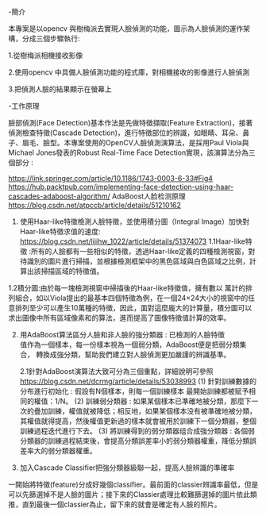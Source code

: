 

-簡介

本專案是以opencv 與樹梅派去實現人臉偵測的功能，圖示為人臉偵測的運作架構，分成三個步驟執行:

1.從樹梅派相機接收影像

2.使用opencv 中具備人臉偵測功能的程式庫，對相機接收的影像進行人臉偵測 

3.把偵測人臉的結果顯示在螢幕上
 
-工作原理

臉部偵測(Face Detection)基本作法是先做特徵擷取(Feature Extraction)，接著偵測檢查特徵(Cascade Detection)，進行特徵部位的辨識，如眼睛、耳朵、鼻子、眉毛、臉型。本專案使用的OpenCV人臉偵測演算法，是採用Paul Viola與Michael Jones發表的Robust Real-Time Face Detection實現，該演算法分為三個部分 :
 
https://link.springer.com/article/10.1186/1743-0003-6-33#Fig4 
https://hub.packtpub.com/implementing-face-detection-using-haar-cascades-adaboost-algorithm/ 
AdaBoost人脸检测原理
https://blog.csdn.net/atpccb/article/details/51210162 

1.	使用Haar-like特徵檢測人臉特徵，並使用積分圖（Integral Image）加快對Haar-like特徵求值的速度: 
https://blog.csdn.net/lijihw_1022/article/details/51374073 
1.1Haar-like特徵 :所有的人臉都有一些相似的特徵，透過Haar-like定義的四種檢測視窗，對待識別的圖片進行掃描，並根據檢測框架中的黑色區域與白色區域之比例，計算出該掃描區域的特徵值。

 
1.2積分圖:由於每一塊檢測視窗中掃描後的Haar-like特徵值，擁有數以
萬計的排列組合，如以Viola提出的最基本四個特徵為例，在一個24×24大小的視窗中的任意排列至少可以產生10萬種的特徵，因此，面對這麼龐大的計算量，積分圖可以求出圖像中所有區域像素和的算法，進而提高了圖像特徵值計算的效率。
  
2.	用AdaBoost算法區分人臉和非人臉的強分類器 : 已檢測的人臉特徵  
  值作為一個樣本，每一份樣本視為一個弱分類，AdaBoost便是把弱分類集
  合， 轉換成強分類，幫助我們建立對人臉偵測更加嚴謹的辨識基準。

	2.1針對AdaBoost演算法大致可分為三個重點，詳細說明可參照
		https://blog.csdn.net/dcrmg/article/details/53038993
(1)	針對訓練數據的分布進行初始化 : 假設有N個樣本，則每一個訓練樣本 
最開始訓練都被赋予相同的權值：1/N。
(2)	訓練弱分類器 : 如果某個樣本已準確地被分類，那麼下一次的疊加訓練，權值就被降低；相反地，如果某個樣本没有被準確地被分類，其權值就得提高，然後權值更新過的樣本就會被用於訓練下一個分類器，整個訓練過程迭代進行下去。
(3)	將訓練得到的弱分類器组合成強分類器 : 各個弱分類器的訓練過程結束後，會提高分類誤差率小的弱分類器權重，降低分類誤差率大的弱分類器權重。 
        
3.	加入Cascade Classifier把強分類器級聯一起，提高人臉辨識的準確率

一開始將特徵(feature)分成好幾個classifier。最前面的classier辨識率最低，但是可以先篩選掉不是人臉的圖片；接下來的Classier處理比較難篩選掉的圖片依此類推，直到最後一個classier為止，留下來的就會是確定有人臉的照片。

 


